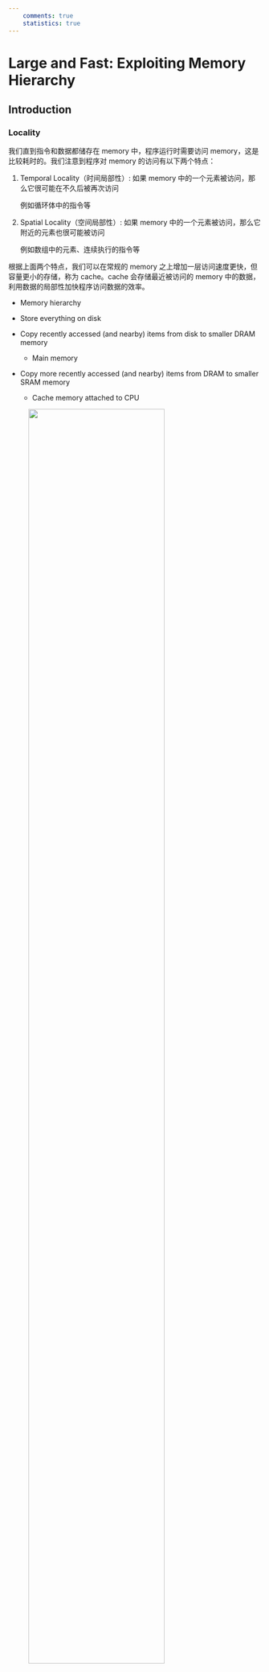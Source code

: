 ```yaml
---
    comments: true
    statistics: true
---
```


# Large and Fast: Exploiting Memory Hierarchy

## Introduction

### Locality

我们直到指令和数据都储存在 memory 中，程序运行时需要访问 memory，这是比较耗时的。我们注意到程序对 memory 的访问有以下两个特点：

1. Temporal Locality（时间局部性）: 如果 memory 中的一个元素被访问，那么它很可能在不久后被再次访问

    例如循环体中的指令等

2. Spatial Locality（空间局部性）: 如果 memory 中的一个元素被访问，那么它附近的元素也很可能被访问

    例如数组中的元素、连续执行的指令等

根据上面两个特点，我们可以在常规的 memory 之上增加一层访问速度更快，但容量更小的存储，称为 cache。cache 会存储最近被访问的 memory 中的数据，利用数据的局部性加快程序访问数据的效率。

- Memory hierarchy
- Store everything on disk
- Copy recently accessed (and nearby) items from disk to smaller DRAM memory

    - Main memory

- Copy more recently accessed (and nearby) items from DRAM to smaller SRAM memory

    - Cache memory attached to CPU

<figure>
    <img src="../assets/内存层次架构.png" width="80%">
</figure>

- Block (aka line): unit of copying

    从内存中复制到 cache 的数据以 block 或称 line 为单位，它通常是 byte（也可能是 word）的若干次方那么大。

- Hit: The CPU accesses the upper level and succeeds.

    上级的存储器中有我们需要的数据，不需要访问下级存储器。

    - Hit rate: hits / accesses
    - Hit time: 访问上级存储器并且判断是否命中的时间

- Miss: The CPU accesses the upper level and fails.
 
    上级的存储器中没有我们需要的数据，需要从下级存储器取上来

    - Miss rate: misses / accesses = 1 - hit rate
    - Miss penalty: 访问下级存储器，找到相应的 block 并且将它数据复制到上级存储器的时间

## The basics of Cache

下面我们来具体关注 cache 是怎么实现的，主要需要讨论的问题是：

- 如何知道一个 block 是否在 cache 里？
- 如果它在 cache 中的话，如何找到它？

### Direct Mapped Cache

<figure>
    <img src="../assets/直接映射cache.png" width="80%">
</figure>

所谓 direct mapped 就是内存中的每一个 block 都只能对应于 cache 中的一个位置，并且 cache 可以容纳的 block 数量通常都是 2 的幂次，因此我们可以用这个这些数据的内存地址模上 cache 的大小来得到它在 cache 中的位置，得到的结果其实就是内存地址的低位，我们用 **index** 来表示。

但是因为 cache 的大小是一定小于内存大小的，这样就会导致不同的 block 会映射到同一个位置，因此我们为了判断一个 block 中的数据是哪一个地址的，我们还需要额外保存的信息，这个信息我们称为 **tag**。

- 由于 block 中的低位是 index，因此我们只需要把地址的高位作为 tag 就可以了

除了 tag 之外，我们还需要确定 cache 中的数据是从内存中取出来的有效数据，还是一些无用的杂乱数据，我们使用 **valid bit** 来表示这个 block 是否是有效的。

- Valid bit: 1 = present, 0 = not present

<figure>
    <img src="../assets/cache直接映射.png" width="70%">
</figure>

因为一个 block 中会有多个 byte 的数据，因此在地址中还有一个 **byte offset**，需要注意的是我们的内存都是以 byte 为单位寻址的，所以 byte offset 的大小取决于一个 block 中有多少个 byte。

- byte offset：由 block size 决定，即一个 block 有多少个 byte
- index ：由 cache size 决定，即 cache 中有多少个 block
- tag：由总的地址位宽减掉其他位决定

    tag = address width - index width - byte offset width

!!! example "Bits in Cache"
    <figure>
        <img src="../assets/cache的数据.png" width="70%">
    </figure>

!!! note "block size"
    一般而言 block size 越大，miss rate 会更低

    - 根据空间局部性的特点可以知道

    但在一个大小固定的 cache 中

    - 更大的 block $\Rightarrow$ 更少的 block $\Rightarrow$ 更高的 miss rate
    - 更大的 block 也会造成空间的浪费，因为有时候我们只需要 block 中的一小部分数据

    同时更大的 block size 也会带来更大的 miss penalty

### Handling Cache hit and Misses

在对内存进行读和写的时候发生 cache miss 时的处理方式是不同的

**Read hit**：直接从 cache 中读取数据

**Read miss**：

- data cache miss：

    先把对应的 block 从内存中取到 cache 里，然后再读

- instruction cache miss：

    暂停 CPU 的运行，即保持 PC 不变，从 memory 里把对应的 block 拿到 cache，然后重新运行当前这条指令

**Write hit**

- **write-back**：只把数据写到 cache 中，等到这个 block 要被替换出去的时候再把它的内容写回。

    这种情况需要在 cache 中额外添加一个 **dirty bit**，用来表示这个 block 是否被修改过，如果被修改过，那么在替换出去的时候需要把它的内容写回到内存中；否则这个 block 被替换的时候就不需要写回内存了。

- **write-through**：把数据同时写到 cache 和 memory 中，这样可以保证 cache 和 memory 中的数据一致，但缺点是每一次 write 都要访问内存，操作的速度是很慢的。

    - 一个改进的方案是添加一个 **write buffer**，当需要改写 main memory 的时候把对应的内容先放到这个 buffer 里去，等到空闲时再把 buffer 中的内容写到 memory 中。

        当然如果出现 buffer 满了的情况，也需要暂停 CPU 去做写入 memory 的工作，因此如果 main memory 的写入速率低于 CPU 产生写操作的速率，那么多大的缓冲都无法避免暂停 CPU 的情况。

**Write miss**

- **write-allocate**：类似于 read miss，先把 block 从 memory 中取到 cache 中，然后再写入
- **write-around**（or **write-no-allocate**）：直接写入 memory，不把 block 从 memory 中取到 cache 中
- write back 只能和 write allocate 配合使用；write through 通常和 write around 配合使用

### Deep concept in Cache

对于 cache 的设计，我们主要关注以下 4 个问题

1. Where can a block be placed in the upper level? (Block placement)
2. How is a block found if it is in the upper level? (Block identification)
3. Which block should be replaced on a miss? (Block replacement)
4. What happens on a write? (Write strategy)

#### Block Placement

- Direct mapped：直接映射

    每一个 block 只能映射到 cache 中的一个位置，它对应的 index 是 block 的地址模上 cache 的块的数量得到的

- Fully associative：全相联

    Block can go anywhere in cache.

    只要有空位，block 可以存放在 cache 中的任何一个位置
    
    - 好处是可以降低 miss rate
    - 坏处是每一次都要遍历整个 cache 才能判断一个 block 是否在 cache 中，即 hit time 增加了

- Set associative：组相联

    Block can go in one of a set of places in cache.

    组相联介于上面两种方法之间，cache 被分成了若干个 set，每一个 set 里有若干个 block，每一个 block 都对应于一个 set，可以被存放在这个 set 中的任意一个位置 

    - 2-way set associative：每一个 set 里有两个 block
    - 4-way set associative：每一个 set 里有四个 block
    - n-way set associative：每一个 set 里有 n 个 block

    通常 set associative 的 cache 会比 direct mapped 的 cache 有更低的 miss rate，但是 hit time 会比 direct mapped 的 cache 高

!!! tip
    事实上，Direct mapped 相当于 1-way set associative, Fully associative 相当于 m-way set-associative（其中 m 是 cache 中 block 的数量）

<figure>
    <img src="../assets/block替换.png" width="80%">
</figure>

#### Block Identification

我们通过 tag 来判断 cache 中的 block 到底对应的是哪一个内存地址的数据，而 tag 的大小又取决于 cache 的大小（index）和 block 的大小（byte offset）。

- 直接映射只需要比较 cache 中一个块的 tag
- 全相联需要依次对照 cache 中所有块的 tag
- 组相联需要先找到对应的 set，然后再对照 set 中所有块的 tag

The Index field selects

- 全相联没有 index
- 组相联的 index 取决于 set 的数量，即 $\text{index} = \log_2(\text{number of sets})$
- 直接映射的 index 取决于 cache 中块的数量，即 $\text{index} = \log_2(\text{number of blocks})$

同时，byte offset 取决于一个块内 byte 的数量 $\text{byte offset} = \log_2(\text{block size})$

<figure>
    <img src="../assets/cache的地址.png" width="60%">
</figure>

???+ example "计算 cache 的 tag"
    <figure>
        <img src="../assets/计算tag1.png" width="75%">
    </figure>

    <figure>
        <img src="../assets/计算tag2.png" width="75%">
    </figure>

#### Block Replacement

当一个 block 要被复制到 cache 中时，如果发现这时候它对应的位置已经被占满了，那么就要把 cache 中的一个 block 替换掉，这个过程就是 block replacement。

对于 direct-mapped cache，我们只需要替换掉它对应的那个位置上的块即可；但对于 set-associative cache 和 fully-associative cache，它有多个可以选择的位置，那么我们就需要一个替换策略来决定替换哪一个 block。

- **Random replacement** —— randomly pick any block

    - Easy to implement in hardware, just requires a random number generator
    - Spreads allocation uniformly across cache
    - May evict a block that is about to be accessed

- Least-recently used (LRU) —— pick the block in the set which was least recently accessed

    - Assumed more recently accessed blocks more likely to be referenced again
    - This requires extra bits in the cache to keep track of accesses.

        需要额外的 bit 来储存信息，从而实现 LRU

- First in,first out（FIFO）—— Choose a block from the set which was first came into the cache

#### Write Strategy

上面在介绍 write hit/miss 的时候实际上就已经把 write strategy 介绍了，这里就不再赘述了。

## Virtual Memory

Main Memory act as a “Cache” for the secondary storage.

考虑到内存的层次架构，我们可以把主存当成磁盘的一个缓存

- 所有的进程都共享同一个内存，但是实际上每一个进程都只关心自己的内存空间，并不关系其他程序在内存的哪里。也就是说，每一个进程都认为自己独享了一片地址空间，并且上面的内容是“连续的”，我们把这种地址空间称为**虚拟内存空间（virtual memory）**
- 但实际上我们不可能保证每一个进程所使用的内存都是连续的，因此我们需要采取一种措施来把“连续”的**虚拟地址（virtual addresses）**映射到内存中的**真实地址（physical addresses）**，它称为**address translation**

<figure>
    <img src="../assets/虚拟地址.png" width="100%">
</figure>

### Pages: virtual memory blocks

page 是虚拟地址到物理地址映射的最小单位

**Page faults**: the data is not in memory, retrieve it from disk

- huge miss penalty, thus pages should be fairly large e.g. 4KB

    增大 page 的大小可以一定程度上减少 page fault 的次数

- reducing page faults is important

    因为每一次出现 page fault 我们都需要访问一次 disk，这是非常耗时的（访问时间可以达到 memory 的十万倍），因此我们需要尽可能减少 page fault，例

- can handle the faults in software instead of hardware

    出现缺页时由操作系统进行处理，而非在硬件层面进行处理

- using write-through is too expensive so we use *write back*

    访问硬盘太慢了，因此我们要采用 write back 策略

### Page Tables

我们使用一个表格来记录虚拟地址和物理地址之间的映射关系，它被存储在 memory 中，称为页表（page table）。

一个虚拟地址被分割成两部分

- 一部分是 page offset，大小由 page 含有的 byte 数量决定
- 另一部分是 virtual page number，它的作用相当于 page table 的 index，我们需要根据它来找到页表中对应的 entry，这个 entry 中储存的内容就是物理地址的高位，即 physical page number

!!! example "page table"
    <figure>
        <img src="../assets/页表.png" width="70%">
    </figure>

    如上图所示，上图中一个 page 的大小为 4KiB = $2^{12}$ bytes，于是 page offset 为 12-bit，虚拟地址的剩余部分就是 virtual page number。

    最后我们从 page table 中取出来 physical page number 之后把它和 page offset 组合到一起，就最终得到了这个进程所需内容在内存中的真实地址。

每一个进程都有自己各自的 page table，program counter 和 page table register（用来存储它对应的 page table 的位置），当我们在进程中切换时，只需要切换页表就可以了。

由于出现 page fault 会带来很大的开销，因此为了提高 hit rate，我们在页表中使用全相联的方式。

???+ example "How larger page table?"
    <figure>
        <img src="../assets/计算页表大小.png" width="80%">
    </figure>

### Making Address Translation Fast——TLB

事实上我们使用页表来进行虚拟地址和物理地址之间的转换时，也是相当耗时的

- 先根据 virtual page number 找到对应 page table entry 在 page table 中的偏移
- 再把这个偏移加上 page table register 中储存的地址，得到对应的 entry 在内存中的地址
- 然后根据这个 entry 中的内容得到 physical page number，最终得到 physical address，并访问对应的字节内容

于是我们设计了一个专门为 page table 服务的 cache，称为 **translation look-aside buffer (TLB)**，这样我们需要进行地址转换时，就可以先在 TLB 中找，找不到再去页表中找。

<figure>
    <img src="../assets/TLB.png" width="70%">
</figure>

!!! tip
    - 虽然页表的作用很像是一个 cache，但它实际上是存储在内存中的，并不是 cache
    - TLB 确实是一个 cache

<figure>
    <img src="../assets/TLB1.png" width="70%">
</figure>

当出现 TLB miss 的时候，CPU 会去 page table 中查找对应的项

- 如果发现对应项的 valid bit 是 1，那么就把它拿到 TLB 里此时被替换掉的 TLB entry 的 dirty bit 如果是 1，也要写回 page table）
- 如果对应项的 valid bit 是 0，就说明这一个 page 不在内存中，会触发一个 page fault。OS 会先把这个 page 从 disk 中取到内存中，并更新 page talbe，最后再重新执行一次 TLB 的查找

<figure>
    <img src="../assets/TLB各种情况.png" width="90%">
</figure>

- TLB，page table 和 cache 全部 hit 的情况是非常显然的，因此就没有出现在上表中
- 上述的最后三种情况是不可能出现的，因为当出现 page table miss 的时候就说明这一个 page 并不在内存中，因此 TLB 和 cache 都不可能 hit

!!! info "Protection in the virtual memory System"
    虚拟内存技术使得各个进程之间并不知道其他进程的物理地址空间，只有操作系统（OS）知道所有进程的地址空间，这样就保证了进程之间不会相互干扰，也避免了某些进程对于内存空间的破坏。
